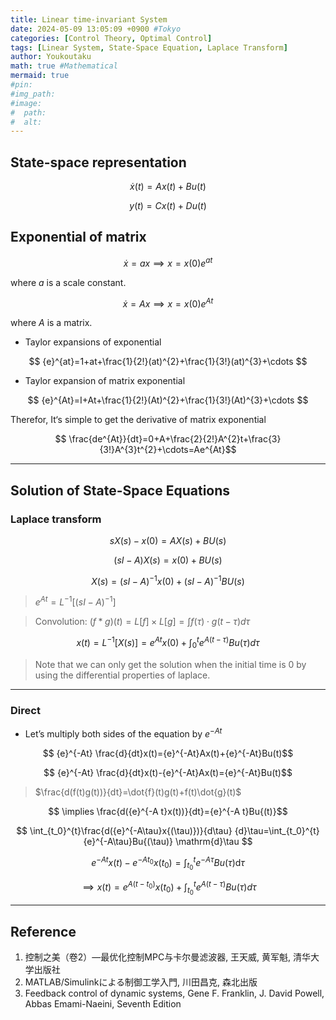 ```yaml
---
title: Linear time-invariant System
date: 2024-05-09 13:05:09 +0900 #Tokyo
categories: [Control Theory, Optimal Control]
tags: [Linear System, State-Space Equation, Laplace Transform]
author: Youkoutaku
math: true #Mathematical
mermaid: true
#pin: 
#img_path: 
#image:
#  path: 
#  alt: 
---
```


## State-space representation

$$
\dot{x}(t)=Ax(t)+Bu(t)
$$

$$
y(t)=Cx(t)+Du(t)
$$

## Exponential of matrix

$$
\dot{x}=ax \implies x=x(0)e^{at}
$$

where $a$ is a scale constant.

$$
\dot{x}=Ax \implies x=x(0)e^{At}
$$

where $A$ is a matrix.

- Taylor expansions of exponential

$$
{e}^{at}=1+at+\frac{1}{2!}(at)^{2}+\frac{1}{3!}(at)^{3}+\cdots $$

- Taylor expansion of matrix exponential

$$
{e}^{At}=I+At+\frac{1}{2!}(At)^{2}+\frac{1}{3!}(At)^{3}+\cdots $$

Therefor, It‘s simple to get the derivative of matrix exponential

$$
\frac{de^{At}}{dt}=0+A+\frac{2}{2!}A^{2}t+\frac{3}{3!}A^{3}t^{2}+\cdots=Ae^{At}$$

---

## Solution of State-Space Equations

### Laplace transform

$$
sX(s)-x(0)=AX(s)+BU(s)$$

$$
(sI-A)X(s)=x(0)+BU(s)$$

$$
X(s)=(sI-A)^{-1}x(0)+(sI-A)^{-1}BU(s)$$

>$e^{At}=L^{-1}\left[(sI-A)^{-1}\right]$

>Convolution: $(f*g)(t)= L[f]\times L[g] =\int_{}f(\tau)\cdot g(t-\tau)d\tau$

$$
x(t)=L^{-1}[X(s)]=e^{At}x(0)+\int^{t}_{0}e^{A(t-\tau)}Bu(\tau)d\tau$$

>Note that we can only get the solution when the initial time is 0 by using the differential properties of laplace.

---

### Direct
- Let’s multiply both sides of the equation by $e^{-At}$ 

$$
{e}^{-At} \frac{d}{dt}x(t)={e}^{-At}Ax(t)+{e}^{-At}Bu(t)$$

$$
{e}^{-At} \frac{d}{dt}x(t)-{e}^{-At}Ax(t)={e}^{-At}Bu(t)$$

> $\frac{d(f(t)g(t))}{dt}=\dot{f}(t)g(t)+f(t)\dot{g}(t)$

$$
\implies \frac{d({e}^{-A t}x(t))}{dt}={e}^{-A t}Bu{(t)}$$

$$
\int_{t_0}^{t}\frac{d({e}^{-A\tau}x{(\tau)})}{d\tau} {d}\tau=\int_{t_0}^{t}{e}^{-A\tau}Bu{(\tau)} \mathrm{d}\tau $$

$$
e^{-At}x(t)-e^{-At_0}x(t_0)=\int_{t_0}^{t}{e}^{-A\tau}Bu{(\tau)} \mathrm{d}\tau $$

$$
\implies  x(t)=e^{A(t-t_0)}x(t_0)+\int^{t}_{t_0}e^{A(t-\tau)}Bu(\tau)d\tau$$

---
## Reference
1. 控制之美（卷2）—最优化控制MPC与卡尔曼滤波器, 王天威, 黄军魁, 清华大学出版社
2. MATLAB/Simulinkによる制御工学入門, 川田昌克, 森北出版
3. Feedback control of dynamic systems, Gene F. Franklin, J. David Powell, Abbas Emami-Naeini, Seventh Edition